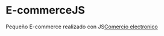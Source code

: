 # E-commerceJS

Pequeño E-commerce realizado con JS[Comercio electronico](https://victortmd.github.io/E-commerce.JS/)
